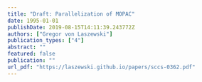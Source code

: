 ```yaml
---
title: "Draft: Parallelization of MOPAC"
date: 1995-01-01
publishDate: 2019-08-15T14:11:39.243772Z
authors: ["Gregor von Laszewski"]
publication_types: ["4"]
abstract: ""
featured: false
publication: ""
url_pdf: "https://laszewski.github.io/papers/sccs-0362.pdf"
---
```



